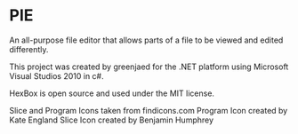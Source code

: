 PIE
===

An all-purpose file editor that allows parts of a file to be viewed and edited differently.

This project was created by greenjaed for the .NET platform using Microsoft Visual Studios 2010 in c#.

HexBox is open source and used under the MIT license.

Slice and Program Icons taken from findicons.com
  Program Icon created by Kate England
  Slice Icon created by Benjamin Humphrey